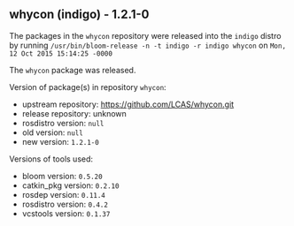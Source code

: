 ## whycon (indigo) - 1.2.1-0

The packages in the `whycon` repository were released into the `indigo` distro by running `/usr/bin/bloom-release -n -t indigo -r indigo whycon` on `Mon, 12 Oct 2015 15:14:25 -0000`

The `whycon` package was released.

Version of package(s) in repository `whycon`:
- upstream repository: https://github.com/LCAS/whycon.git
- release repository: unknown
- rosdistro version: `null`
- old version: `null`
- new version: `1.2.1-0`

Versions of tools used:
- bloom version: `0.5.20`
- catkin_pkg version: `0.2.10`
- rosdep version: `0.11.4`
- rosdistro version: `0.4.2`
- vcstools version: `0.1.37`


